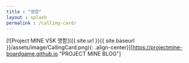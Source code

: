 ```yaml
---
title : "명함"
layout : splash
permalink : /calling-card/
---
```



[![Project MINE VSK 명함]({{ site.url }}{{ site.baseurl }}/assets/image/CallingCard.png){: .align-center}][https://projectmine-boardgame.github.io "PROJECT MINE BLOG"]
